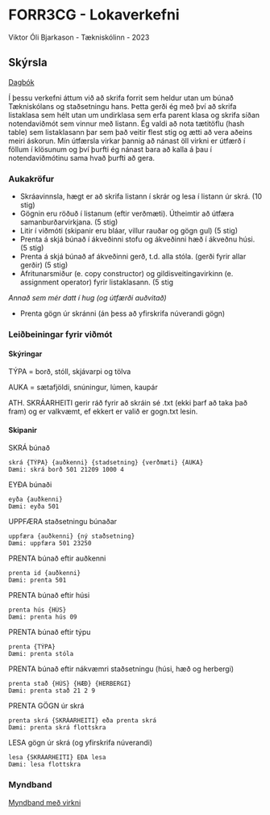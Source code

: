 # FORR3CG - Lokaverkefni
Viktor Óli Bjarkason - Tækniskólinn - 2023

## Skýrsla

[Dagbók](https://github.com/viktorob/FORR3CG_lokaverkefni/blob/main/dagbok.md)

Í þessu verkefni áttum við að skrifa forrit sem heldur utan um búnað Tækniskólans og staðsetningu hans. Þetta gerði ég með því að skrifa listaklasa sem hélt utan um undirklasa sem erfa parent klasa og skrifa síðan notendaviðmót sem vinnur með listann. Ég valdi að nota tætitöflu (hash table) sem listaklasann þar sem það veitir flest stig og ætti að vera aðeins meiri áskorun. Mín útfærsla virkar þannig að nánast öll virkni er útfærð í föllum í klösunum og því þurfti ég nánast bara að kalla á þau í notendaviðmótinu sama hvað þurfti að gera.

### Aukakröfur

- Skráavinnsla, hægt er að skrifa listann í skrár og lesa í listann úr skrá. (10 stig)
- Gögnin eru röðuð í listanum (eftir verðmæti). Útheimtir að útfæra samanburðarvirkjana. (5 stig)
- Litir í viðmóti (skipanir eru bláar, villur rauðar og gögn gul) (5 stig)
- Prenta á skjá búnað í ákveðinni stofu og ákveðinni hæð í ákveðnu húsi. (5 stig)
- Prenta á skjá búnað af ákveðinni gerð, t.d. alla stóla. (gerði fyrir allar gerðir) (5 stig)
- Afritunarsmiður (e. copy constructor) og gildisveitingavirkinn (e. assignment operator) fyrir listaklasann. (5 stig

_Annað sem mér datt í hug (og útfærði auðvitað)_
- Prenta gögn úr skránni (án þess að yfirskrifa núverandi gögn)

### Leiðbeiningar fyrir viðmót

#### Skýringar

TÝPA = borð, stóll, skjávarpi og tölva

AUKA = sætafjöldi, snúningur, lúmen, kaupár

ATH. SKRÁARHEITI gerir ráð fyrir að skráin sé .txt (ekki þarf að taka það fram) og er valkvæmt, ef ekkert er valið er gogn.txt lesin.

#### Skipanir

SKRÁ búnað
```
skrá {TÝPA} {auðkenni} {stadsetning} {verðmæti} {AUKA}
Dæmi: skrá borð 501 21209 1000 4
```

EYÐA búnaði
```
eyða {auðkenni}
Dæmi: eyða 501
```

UPPFÆRA staðsetningu búnaðar
```
uppfæra {auðkenni} {ný staðsetning}
Dæmi: uppfæra 501 23250
```

PRENTA búnað eftir auðkenni
```
prenta id {auðkenni}
Dæmi: prenta 501
```

PRENTA búnað eftir húsi
```
prenta hús {HÚS}
Dæmi: prenta hús 09
```

PRENTA búnað eftir týpu
```
prenta {TÝPA}
Dæmi: prenta stóla
```

PRENTA búnað eftir nákvæmri staðsetningu (húsi, hæð og herbergi)
```
prenta stað {HÚS} {HÆÐ} {HERBERGI}
Dæmi: prenta stað 21 2 9
```

PRENTA GÖGN úr skrá
```
prenta skrá {SKRÁARHEITI} eða prenta skrá
Dæmi: prenta skrá flottskra
```

LESA gögn úr skrá (og yfirskrifa núverandi)
```
lesa {SKRÁARHEITI} EÐA lesa
Dæmi: lesa flottskra
```

### Myndband

[Myndband með virkni](https://drive.google.com/file/d/1N1EQrB2wpwxePuDP8BIsrab_TgQ_4MHA/view?usp=sharing)